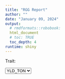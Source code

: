 ```yaml
---
title: "RGG Report"
author: ""
date: "January 09, 2024"
output: 
  # rmdformats::robobook:
  html_document
  # toc: TRUE
  toc_depth: 4
runtime: shiny
---
```



<!-- END of setup chunk -->






<!--html_preserve--><div class="datatables html-widget html-widget-output shiny-report-size html-fill-item-overflow-hidden html-fill-item" id="rggApp_1-out2f037a7dbc16b009" style="width:100%;height:auto;"></div><!--/html_preserve-->

<!--html_preserve--><div class="form-group shiny-input-container">
<label class="control-label" id="rggApp_1-traitSta3-label" for="rggApp_1-traitSta3">Trait:</label>
<div>
<select id="rggApp_1-traitSta3" class="shiny-input-select"><option value="YLD_TON" selected>YLD_TON</option></select>
<script type="application/json" data-for="rggApp_1-traitSta3" data-nonempty="">{"plugins":["selectize-plugin-a11y"]}</script>
</div>
</div><!--/html_preserve-->

<!--html_preserve--><div class="plotly html-widget html-widget-output shiny-report-size shiny-report-theme html-fill-item-overflow-hidden html-fill-item" id="rggApp_1-outc3083494734b2f42" style="width:100%;height:400px;"></div><!--/html_preserve-->
